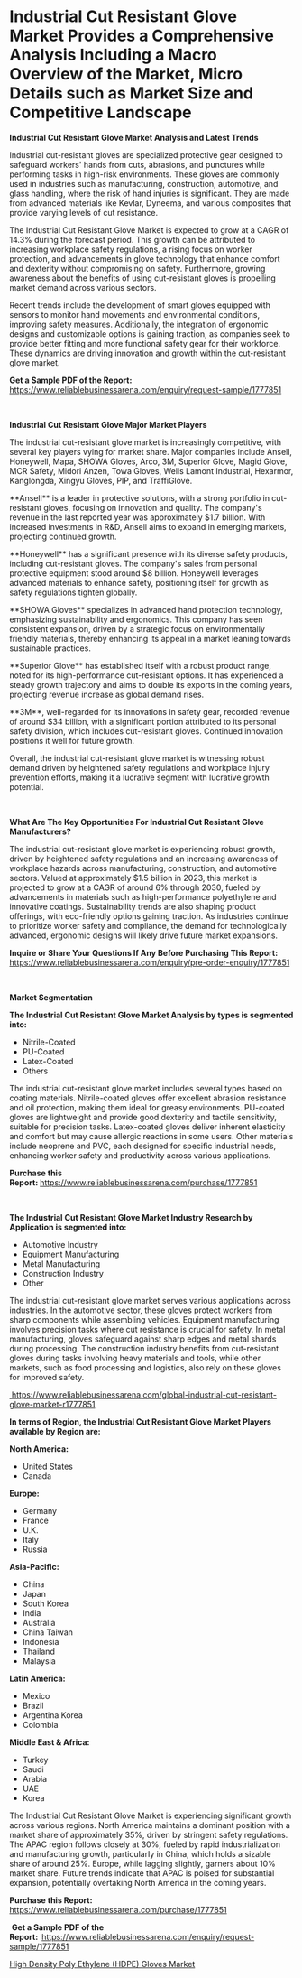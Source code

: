 <p><h1>Industrial Cut Resistant Glove Market Provides a Comprehensive Analysis Including a Macro Overview of the Market, Micro Details such as Market Size and Competitive Landscape</h1></p><p><strong>Industrial Cut Resistant Glove Market Analysis and Latest Trends</strong></p>
<p><p>Industrial cut-resistant gloves are specialized protective gear designed to safeguard workers' hands from cuts, abrasions, and punctures while performing tasks in high-risk environments. These gloves are commonly used in industries such as manufacturing, construction, automotive, and glass handling, where the risk of hand injuries is significant. They are made from advanced materials like Kevlar, Dyneema, and various composites that provide varying levels of cut resistance.</p><p>The Industrial Cut Resistant Glove Market is expected to grow at a CAGR of 14.3% during the forecast period. This growth can be attributed to increasing workplace safety regulations, a rising focus on worker protection, and advancements in glove technology that enhance comfort and dexterity without compromising on safety. Furthermore, growing awareness about the benefits of using cut-resistant gloves is propelling market demand across various sectors.</p><p>Recent trends include the development of smart gloves equipped with sensors to monitor hand movements and environmental conditions, improving safety measures. Additionally, the integration of ergonomic designs and customizable options is gaining traction, as companies seek to provide better fitting and more functional safety gear for their workforce. These dynamics are driving innovation and growth within the cut-resistant glove market.</p></p>
<p><strong>Get a Sample PDF of the Report:&nbsp;</strong> <a href="https://www.reliablebusinessarena.com/enquiry/request-sample/1777851?utm_campaign=2225&utm_medium=2&utm_source=Github&utm_content=ia&utm_term=09022025&utm_id=industrial-cut-resistant-glove">https://www.reliablebusinessarena.com/enquiry/request-sample/1777851</a></p>
<p>&nbsp;</p>
<p><strong>Industrial Cut Resistant Glove Major Market Players</strong></p>
<p><p>The industrial cut-resistant glove market is increasingly competitive, with several key players vying for market share. Major companies include Ansell, Honeywell, Mapa, SHOWA Gloves, Arco, 3M, Superior Glove, Magid Glove, MCR Safety, Midori Anzen, Towa Gloves, Wells Lamont Industrial, Hexarmor, Kanglongda, Xingyu Gloves, PIP, and TraffiGlove.</p><p>**Ansell** is a leader in protective solutions, with a strong portfolio in cut-resistant gloves, focusing on innovation and quality. The company's revenue in the last reported year was approximately $1.7 billion. With increased investments in R&D, Ansell aims to expand in emerging markets, projecting continued growth.</p><p>**Honeywell** has a significant presence with its diverse safety products, including cut-resistant gloves. The company's sales from personal protective equipment stood around $8 billion. Honeywell leverages advanced materials to enhance safety, positioning itself for growth as safety regulations tighten globally.</p><p>**SHOWA Gloves** specializes in advanced hand protection technology, emphasizing sustainability and ergonomics. This company has seen consistent expansion, driven by a strategic focus on environmentally friendly materials, thereby enhancing its appeal in a market leaning towards sustainable practices.</p><p>**Superior Glove** has established itself with a robust product range, noted for its high-performance cut-resistant options. It has experienced a steady growth trajectory and aims to double its exports in the coming years, projecting revenue increase as global demand rises.</p><p>**3M**, well-regarded for its innovations in safety gear, recorded revenue of around $34 billion, with a significant portion attributed to its personal safety division, which includes cut-resistant gloves. Continued innovation positions it well for future growth.</p><p>Overall, the industrial cut-resistant glove market is witnessing robust demand driven by heightened safety regulations and workplace injury prevention efforts, making it a lucrative segment with lucrative growth potential.</p></p>
<p>&nbsp;</p>
<p><strong>What Are The Key Opportunities For Industrial Cut Resistant Glove Manufacturers?</strong></p>
<p><p>The industrial cut-resistant glove market is experiencing robust growth, driven by heightened safety regulations and an increasing awareness of workplace hazards across manufacturing, construction, and automotive sectors. Valued at approximately $1.5 billion in 2023, this market is projected to grow at a CAGR of around 6% through 2030, fueled by advancements in materials such as high-performance polyethylene and innovative coatings. Sustainability trends are also shaping product offerings, with eco-friendly options gaining traction. As industries continue to prioritize worker safety and compliance, the demand for technologically advanced, ergonomic designs will likely drive future market expansions.</p></p>
<p><strong>Inquire or Share Your Questions If Any Before Purchasing This Report:</strong> <a href="https://www.reliablebusinessarena.com/enquiry/pre-order-enquiry/1777851?utm_campaign=2225&utm_medium=2&utm_source=Github&utm_content=ia&utm_term=09022025&utm_id=industrial-cut-resistant-glove">https://www.reliablebusinessarena.com/enquiry/pre-order-enquiry/1777851</a></p>
<p>&nbsp;</p>
<p><strong>Market Segmentation</strong></p>
<p><strong>The Industrial Cut Resistant Glove Market Analysis by types is segmented into:</strong></p>
<p><ul><li>Nitrile-Coated</li><li>PU-Coated</li><li>Latex-Coated</li><li>Others</li></ul></p>
<p><p>The industrial cut-resistant glove market includes several types based on coating materials. Nitrile-coated gloves offer excellent abrasion resistance and oil protection, making them ideal for greasy environments. PU-coated gloves are lightweight and provide good dexterity and tactile sensitivity, suitable for precision tasks. Latex-coated gloves deliver inherent elasticity and comfort but may cause allergic reactions in some users. Other materials include neoprene and PVC, each designed for specific industrial needs, enhancing worker safety and productivity across various applications.</p></p>
<p><strong>Purchase this Report:&nbsp;</strong><a href="https://www.reliablebusinessarena.com/purchase/1777851?utm_campaign=2225&utm_medium=2&utm_source=Github&utm_content=ia&utm_term=09022025&utm_id=industrial-cut-resistant-glove">https://www.reliablebusinessarena.com/purchase/1777851</a></p>
<p>&nbsp;</p>
<p><strong>The Industrial Cut Resistant Glove Market Industry Research by Application is segmented into:</strong></p>
<p><ul><li>Automotive Industry</li><li>Equipment Manufacturing</li><li>Metal Manufacturing</li><li>Construction Industry</li><li>Other</li></ul></p>
<p><p>The industrial cut-resistant glove market serves various applications across industries. In the automotive sector, these gloves protect workers from sharp components while assembling vehicles. Equipment manufacturing involves precision tasks where cut resistance is crucial for safety. In metal manufacturing, gloves safeguard against sharp edges and metal shards during processing. The construction industry benefits from cut-resistant gloves during tasks involving heavy materials and tools, while other markets, such as food processing and logistics, also rely on these gloves for improved safety.</p></p>
<p><a href="https://www.reliablebusinessarena.com/global-industrial-cut-resistant-glove-market-r1777851?utm_campaign=2225&utm_medium=2&utm_source=Github&utm_content=ia&utm_term=09022025&utm_id=industrial-cut-resistant-glove">&nbsp;https://www.reliablebusinessarena.com/global-industrial-cut-resistant-glove-market-r1777851</a></p>
<p><strong>In terms of Region, the Industrial Cut Resistant Glove Market Players available by Region are:</strong></p>
<p>
    <p> <strong> North America: </strong>
        <ul>
            <li>United States</li>
            <li>Canada</li>
        </ul>
        </p> 
    <p> <strong> Europe: </strong>
        <ul>
            <li>Germany</li>
            <li>France</li>
            <li>U.K.</li>
            <li>Italy</li>
            <li>Russia</li>
        </ul>
        </p> 
    <p> <strong> Asia-Pacific: </strong>
        <ul>
            <li>China</li>
            <li>Japan</li>
            <li>South Korea</li>
            <li>India</li>
            <li>Australia</li>
            <li>China Taiwan</li>
            <li>Indonesia</li>
            <li>Thailand</li>
            <li>Malaysia</li>
        </ul>
        </p> 
    <p> <strong> Latin America: </strong>
        <ul>
            <li>Mexico</li>
            <li>Brazil</li>
            <li>Argentina Korea</li>
            <li>Colombia</li>
        </ul>
        </p> 
    <p> <strong> Middle East & Africa: </strong>
        <ul>
            <li>Turkey</li>
            <li>Saudi</li>
            <li>Arabia</li>
            <li>UAE</li>
            <li>Korea</li>
        </ul>
    </p>
    </p>
<p><p>The Industrial Cut Resistant Glove Market is experiencing significant growth across various regions. North America maintains a dominant position with a market share of approximately 35%, driven by stringent safety regulations. The APAC region follows closely at 30%, fueled by rapid industrialization and manufacturing growth, particularly in China, which holds a sizable share of around 25%. Europe, while lagging slightly, garners about 10% market share. Future trends indicate that APAC is poised for substantial expansion, potentially overtaking North America in the coming years.</p></p>
<p><strong>Purchase this Report: </strong><a href="https://www.reliablebusinessarena.com/purchase/1777851?utm_campaign=2225&utm_medium=2&utm_source=Github&utm_content=ia&utm_term=09022025&utm_id=industrial-cut-resistant-glove">https://www.reliablebusinessarena.com/purchase/1777851</a></p>
<p>&nbsp;<strong>Get a Sample PDF of the Report:&nbsp;&nbsp;</strong><a href="https://www.reliablebusinessarena.com/enquiry/request-sample/1777851?utm_campaign=2225&utm_medium=2&utm_source=Github&utm_content=ia&utm_term=09022025&utm_id=industrial-cut-resistant-glove">https://www.reliablebusinessarena.com/enquiry/request-sample/1777851</a></p>
<p><strong></strong></p>
<p><p><a href="https://github.com/antonioc6hal/Market-Research-Report-List-1/blob/main/high-density-poly-ethylene-hdpe-gloves-market.md?utm_campaign=2225&utm_medium=2&utm_source=Github&utm_content=ia&utm_term=09022025&utm_id=industrial-cut-resistant-glove">High Density Poly Ethylene (HDPE) Gloves Market</a></p></p>